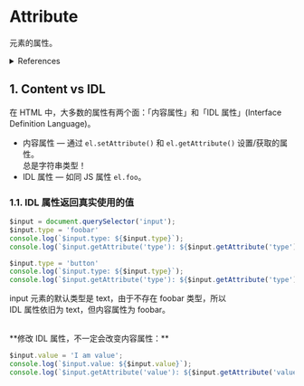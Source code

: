 # Attribute

元素的属性。

<details>
<summary>References</summary>

- [Attribute | MDN](https://developer.mozilla.org/en-US/docs/Web/HTML/Attributes)
- [CreateElement | repl](https://repl.it/@nonelittlesong/CreateElement#script.js) — 测试元素属性
- [Reflecting content attributes in IDL attributes | HTML Standard](https://html.spec.whatwg.org/multipage/common-dom-interfaces.html#reflecting-content-attributes-in-idl-attributes)

</details>

## 1. Content vs IDL

在 HTML 中，大多数的属性有两个面：「内容属性」和「IDL 属性」(Interface Definition Language)。

- 内容属性 — 通过 `el.setAttribute()` 和 `el.getAttribute()` 设置/获取的属性。  
  总是字符串类型！
- IDL 属性 — 如同 JS 属性 `el.foo`。

### 1.1. IDL 属性返回真实使用的值

```js
$input = document.querySelector('input');
$input.type = 'foobar'
console.log(`$input.type: ${$input.type}`);                                 // text
console.log(`$input.getAttribute('type'): ${$input.getAttribute('type')}`); // foobar

$input.type = 'button'
console.log(`$input.type: ${$input.type}`);                                 // button
console.log(`$input.getAttribute('type'): ${$input.getAttribute('type')}`); // button
```

input 元素的默认类型是 text，由于不存在 foobar 类型，所以  
IDL 属性依旧为 text，但内容属性为 foobar。

<br>
**修改 IDL 属性，不一定会改变内容属性：**

```js
$input.value = 'I am value';
console.log(`$input.value: ${$input.value}`);                                 // I am value
console.log(`$input.getAttribute('value'): ${$input.getAttribute('value')}`); // null
```